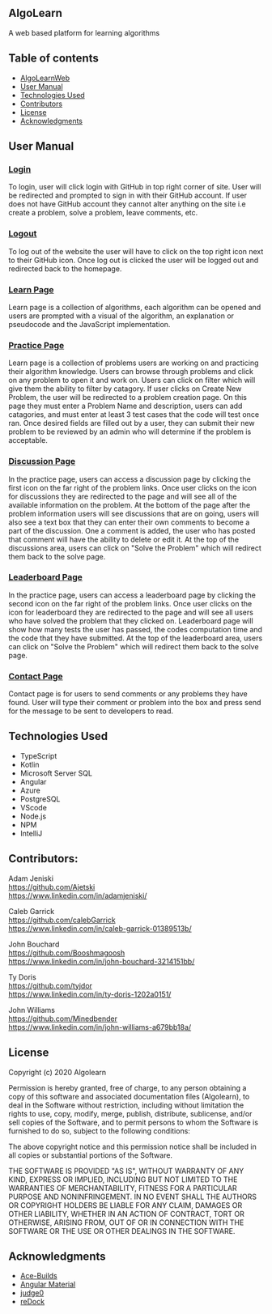## AlgoLearn

A web based platform for learning algorithms

## Table of contents

- [AlgoLearnWeb](#AlgoLearnWeb)
- [User Manual](#user-manual)
- [Technologies Used](#technologies-used)
- [Contributors](#contributors)
- [License](#license)
- [Acknowledgments](#acknowledgments)

## User Manual

### <u>Login</u>

To login, user will click login with GitHub in top right corner of site. User will be redirected and prompted to sign in with their GitHub account. If user does not have GitHub account they cannot alter anything on the site i.e create a problem, solve a problem, leave comments, etc.

### <u>Logout</u>

To log out of the website the user will have to click on the top right icon next to their GitHub icon. Once log out is clicked the user will be logged out and redirected back to the homepage.

### <u>Learn Page</u>

Learn page is a collection of algorithms, each algorithm can be opened and users are prompted with a visual of the algorithm, an explanation or pseudocode and the JavaScript implementation.

### <u>Practice Page</u>

Learn page is a collection of problems users are working on and practicing their algorithm knowledge. Users can browse through problems and click on any problem to open it and work on. Users can click on filter which will give them the ability to filter by catagory. If user clicks on Create New Problem, the user will be redirected to a problem creation page. On this page they must enter a Problem Name and description, users can add catagories, and must enter at least 3 test cases that the code will test once ran. Once desired fields are filled out by a user, they can submit their new problem to be reviewed by an admin who will determine if the problem is acceptable.

### <u>Discussion Page</u>

In the practice page, users can access a discussion page by clicking the first icon on the far right of the problem links. Once user clicks on the icon for discussions they are redirected to the page and will see all of the available information on the problem. At the bottom of the page after the problem information users will see discussions that are on going, users will also see a text box that they can enter their own comments to become a part of the discussion. One a comment is added, the user who has posted that comment will have the ability to delete or edit it. At the top of the discussions area, users can click on "Solve the Problem" which will redirect them back to the solve page.

### <u>Leaderboard Page</u>

In the practice page, users can access a leaderboard page by clicking the second icon on the far right of the problem links. Once user clicks on the icon for leaderboard they are redirected to the page and will see all users who have solved the problem that they clicked on. Leaderboard page will show how many tests the user has passed, the codes computation time and the code that they have submitted. At the top of the leaderboard area, users can click on "Solve the Problem" which will redirect them back to the solve page.

### <u>Contact Page</u>

Contact page is for users to send comments or any problems they have found. User will type their comment or problem into the box and press send for the message to be sent to developers to read.

## Technologies Used

- TypeScript
- Kotlin
- Microsoft Server SQL
- Angular
- Azure
- PostgreSQL
- VScode
- Node.js
- NPM
- IntelliJ

## Contributors:

Adam Jeniski<br>
https://github.com/Ajetski<br>
https://www.linkedin.com/in/adamjeniski/<br>

Caleb Garrick<br>
https://github.com/calebGarrick<br>
https://www.linkedin.com/in/caleb-garrick-01389513b/<br>

John Bouchard<br>
https://github.com/Booshmagoosh<br>
https://www.linkedin.com/in/john-bouchard-3214151bb/<br>

Ty Doris<br>
https://github.com/tyjdor<br>
https://www.linkedin.com/in/ty-doris-1202a0151/<br>

John Williams<br>
https://github.com/Minedbender<br>
https://www.linkedin.com/in/john-williams-a679bb18a/<br>

## License

Copyright (c) 2020 Algolearn

Permission is hereby granted, free of charge, to any person obtaining a copy
of this software and associated documentation files (Algolearn), to deal
in the Software without restriction, including without limitation the rights
to use, copy, modify, merge, publish, distribute, sublicense, and/or sell
copies of the Software, and to permit persons to whom the Software is
furnished to do so, subject to the following conditions:

The above copyright notice and this permission notice shall be included in all
copies or substantial portions of the Software.

THE SOFTWARE IS PROVIDED "AS IS", WITHOUT WARRANTY OF ANY KIND, EXPRESS OR
IMPLIED, INCLUDING BUT NOT LIMITED TO THE WARRANTIES OF MERCHANTABILITY,
FITNESS FOR A PARTICULAR PURPOSE AND NONINFRINGEMENT. IN NO EVENT SHALL THE
AUTHORS OR COPYRIGHT HOLDERS BE LIABLE FOR ANY CLAIM, DAMAGES OR OTHER
LIABILITY, WHETHER IN AN ACTION OF CONTRACT, TORT OR OTHERWISE, ARISING FROM,
OUT OF OR IN CONNECTION WITH THE SOFTWARE OR THE USE OR OTHER DEALINGS IN THE
SOFTWARE.

## Acknowledgments

- [Ace-Builds](https://github.com/ajaxorg/ace-builds)
- [Angular Material](https://material.angular.io/)
- [judge0](https://judge0.com/)
- [reDock](https://www.redock.com/)
